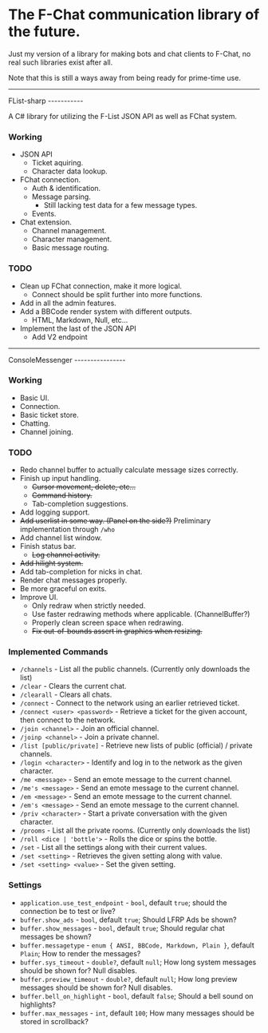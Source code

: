 The F-Chat communication library of the future.
====

Just my version of a library for making bots and chat clients to F-Chat, no real such libraries exist after all.

Note that this is still a ways away from being ready for prime-time use.

<hr>
FList-sharp
-----------

A C# library for utilizing the F-List JSON API as well as FChat system.

### Working

- JSON API
	- Ticket aquiring.
	- Character data lookup.
- FChat connection.
	- Auth & identification.
	- Message parsing.
		- Still lacking test data for a few message types.
	- Events.
- Chat extension.
	- Channel management.
	- Character management.
	- Basic message routing.


### TODO

- Clean up FChat connection, make it more logical.
	- Connect should be split further into more functions.
- Add in all the admin features.
- Add a BBCode render system with different outputs.
	- HTML, Markdown, Null, etc...
- Implement the last of the JSON API
	- Add V2 endpoint


<hr>
ConsoleMessenger
----------------

### Working

- Basic UI.
- Connection.
- Basic ticket store.
- Chatting.
- Channel joining.


### TODO

- Redo channel buffer to actually calculate message sizes correctly.
- Finish up input handling.
	- ~~Cursor movement, delete, etc...~~
	- ~~Command history.~~
	- Tab-completion suggestions.
- Add logging support.
- ~~Add userlist in some way. (Panel on the side?)~~ Preliminary implementation through `/who`
- Add channel list window.
- Finish status bar.
	- ~~Log channel activity.~~
- ~~Add hilight system.~~
- Add tab-completion for nicks in chat.
- Render chat messages properly.
- Be more graceful on exits.
- Improve UI.
	- Only redraw when strictly needed.
	- Use faster redrawing methods where applicable. (ChannelBuffer?)
	- Properly clean screen space when redrawing.
	- ~~Fix out-of-bounds assert in graphics when resizing.~~


### Implemented Commands

- `/channels` - List all the public channels. (Currently only downloads the list)
- `/clear` - Clears the current chat.
- `/clearall` - Clears all chats.
- `/connect` - Connect to the network using an earlier retrieved ticket.
- `/connect <user> <password>` - Retrieve a ticket for the given account, then connect to the network.
- `/join <channel>` - Join an official channel.
- `/joinp <channel>` - Join a private channel.
- `/list [public/private]` - Retrieve new lists of public (official) / private channels.
- `/login <character>` - Identify and log in to the network as the given character.
- `/me <message>` - Send an emote message to the current channel.
- `/me's <message>` - Send an emote message to the current channel.
- `/em <message>` - Send an emote message to the current channel.
- `/em's <message>` - Send an emote message to the current channel.
- `/priv <character>` - Start a private conversation with the given character.
- `/prooms` - List all the private rooms. (Currently only downloads the list)
- `/roll <dice | 'bottle'>` - Rolls the dice or spins the bottle.
- `/set` - List all the settings along with their current values.
- `/set <setting>` - Retrieves the given setting along with value.
- `/set <setting> <value>` - Set the given setting.

### Settings

- `application.use_test_endpoint` - `bool`, default `true`; should the connection be to test or live?
- `buffer.show_ads` - `bool`, default `true`; Should LFRP Ads be shown?
- `buffer.show_messages` - `bool`, default `true`; Should regular chat messages be shown?
- `buffer.messagetype` - `enum { ANSI, BBCode, Markdown, Plain }`, default `Plain`; How to render the messages?
- `buffer.sys_timeout` - `double?`, default `null`; How long system messages should be shown for? Null disables.
- `buffer.preview_timeout` - `double?`, default `null`; How long preview messages should be shown for? Null disables.
- `buffer.bell_on_highlight` - `bool`, default `false`; Should a bell sound on highlights?
- `buffer.max_messages` - `int`, default `100`; How many messages should be stored in scrollback?